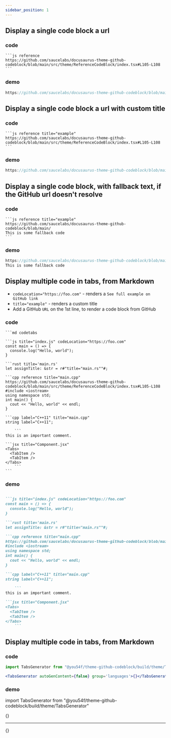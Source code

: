 ```yaml
---
sidebar_position: 1
---
```


## Display a single code block a url

### code

    ```js reference
    https://github.com/saucelabs/docusaurus-theme-github-codeblock/blob/main/src/theme/ReferenceCodeBlock/index.tsx#L105-L108
    ```

### demo

```js reference
https://github.com/saucelabs/docusaurus-theme-github-codeblock/blob/main/src/theme/ReferenceCodeBlock/index.tsx#L105-L108
```

## Display a single code block a url with custom title

### code

    ```js reference title="example"
    https://github.com/saucelabs/docusaurus-theme-github-codeblock/blob/main/src/theme/ReferenceCodeBlock/index.tsx#L105-L108
    ```

### demo

```js reference title="example"
https://github.com/saucelabs/docusaurus-theme-github-codeblock/blob/main/src/theme/ReferenceCodeBlock/index.tsx#L105-L108
```

## Display a single code block, with fallback text, if the GitHub url doesn't resolve

### code

    ```js reference title="example"
    https://github.com/saucelabs/docusaurus-theme-github-codeblock/blob/main/
    This is some fallback code
    ```

### demo

```js reference title="example"
https://github.com/saucelabs/docusaurus-theme-github-codeblock/blob/main
This is some fallback code
```


## Display multiple code in tabs, from Markdown

- `codeLocation="https://foo.com"` - renders a `See full example on GitHub link`
- `title="example"` - renders a custom title
- Add a GitHub `URL` on the 1st line, to render a code block from GitHub

### code

    ```md codetabs

    ```js title="index.js" codeLocation="https://foo.com"
    const main = () => {
      console.log("Hello, world");
    }

    ```rust title='main.rs'
    let assignTitle: &str = r#"title="main.rs""#;

    ```cpp reference title="main.cpp"
    https://github.com/saucelabs/docusaurus-theme-github-codeblock/blob/main/src/theme/ReferenceCodeBlock/index.tsx#L105-L108
    #include <iostream>
    using namespace std;
    int main() {
      cout << "Hello, world" << endl;
    }

    ```cpp label="C++11" title="main.cpp"
    string label="C++11";

        ```
    this is an important comment.

    ```jsx title="Component.jsx"
    <Tabs>
      <TabItem />
      <TabItem />
    </Tabs>
        ```
    ```

### demo

```md codetabs

```js title="index.js" codeLocation="https://foo.com"
const main = () => {
  console.log("Hello, world");
}

```rust title='main.rs'
let assignTitle: &str = r#"title="main.rs""#;

```cpp reference title="main.cpp"
https://github.com/saucelabs/docusaurus-theme-github-codeblock/blob/main/src/theme/ReferenceCodeBlock/index.tsx#L105-L108
#include <iostream>
using namespace std;
int main() {
  cout << "Hello, world" << endl;
}

```cpp label="C++11" title="main.cpp"
string label="C++11";

    ```
this is an important comment.

```jsx title="Component.jsx"
<Tabs>
  <TabItem />
  <TabItem />
</Tabs>
    ```
```

## Display multiple code in tabs, from Markdown

### code

  ```jsx
  import TabsGenerator from "@you54f/theme-github-codeblock/build/theme/TabsGenerator"

  <TabsGenerator autoGenContent={false} group='languages'>{}</TabsGenerator>
  ```   

### demo

import TabsGenerator from "@you54f/theme-github-codeblock/build/theme/TabsGenerator"

<TabsGenerator autoGenContent={false} group='languages'>{}</TabsGenerator>

___

<TabsGenerator autoGenContent={true} group='languages'>{}</TabsGenerator>
